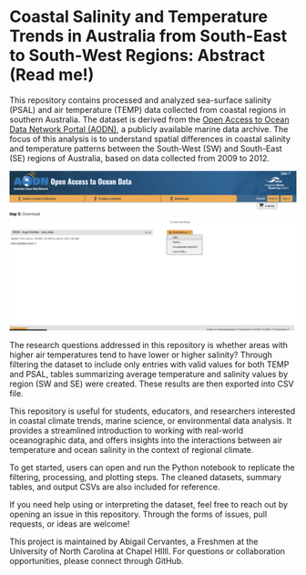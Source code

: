 # Coastal Salinity and Temperature Trends in Australia from South-East to South-West Regions: Abstract (Read me!)

This repository contains processed and analyzed sea-surface salinity (PSAL) and air temperature (TEMP) data collected from coastal regions in southern Australia. The dataset is derived from the [Open Access to Ocean Data Network Portal (AODN)](https://portal.aodn.org.au/search), a publicly available marine data archive. The focus of this analysis is to understand spatial differences in coastal salinity and temperature patterns between the South-West (SW) and South-East (SE) regions of Australia, based on data collected from 2009 to 2012.

![Open Access to Ocean Data Network Portal (AODN)](VisualCVSDownload.png)

The research questions addressed in this repository is whether areas with higher air temperatures tend to have lower or higher salinity? Through filtering the dataset to include only entries with valid values for both TEMP and PSAL, tables summarizing average temperature and salinity values by region (SW and SE) were created. These results are then exported into CSV file.

This repository is useful for students, educators, and researchers interested in coastal climate trends, marine science, or environmental data analysis. It provides a streamlined introduction to working with real-world oceanographic data, and offers insights into the interactions between air temperature and ocean salinity in the context of regional climate.

To get started, users can open and run the Python notebook to replicate the filtering, processing, and plotting steps. The cleaned datasets, summary tables, and output CSVs are also included for reference.

If you need help using or interpreting the dataset, feel free to reach out by opening an issue in this repository. Through the forms of issues, pull requests, or ideas are welcome!

This project is maintained by Abigail Cervantes, a Freshmen at the University of North Carolina at Chapel HIlll. For questions or collaboration opportunities, please connect through GitHub.
